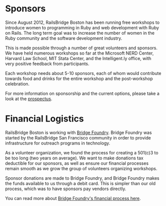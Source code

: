 # Sponsors

Since August 2012, RailsBridge Boston has been running free workshops to
introduce women to programming in Ruby and web development with Ruby on Rails.
The long term goal was to increase the number of women in the Ruby community and
the software development industry.

This is made possible through a number of great volunteers and sponsors. We have
held numerous workshops so far at the Microsoft NERD Center, Harvard Law School,
MIT Stata Center, and the Intelligent.ly office, with very positive feedback
from participants.

Each workshop needs about 5-10 sponsors, each of whom would contribute towards
food and drinks for the entire workshop and the post-workshop celebration.

For more information on sponsorship and the current options, please take a look
at the [prospectus].

[prospectus]: http://railsbridgeboston.org/sponsorship_prospectus.pdf

# Financial Logistics
RailsBridge Boston is working with [Bridge Foundry](https://atrium.schoolfactory.org/bridgefoundry/dashboard). Bridge Foundry was
started by the RailsBridge San Francisco community in order to provide infrastructure for outreach programs in technology.

As a volunteer organization, we found the process for creating a 501(c)3 to be too long (two years on average).  We want to make donations tax deductible for our sponsors,  as well as ensure our financial processes remain smooth as we grow the group of volunteers organizing workshops.

Sponsor donations are made to Bridge Foundry, and Bridge Foundry makes the funds available to us through a debit card. This is simpler than our old process, which was to have sponsors pay vendors directly.

You can read more about [Bridge Foundry's financial process here](https://atrium.schoolfactory.org/bridgefoundry/node/109312).

